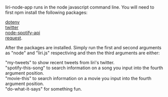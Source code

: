 liri-node-app runs in the node javascript command line. You will need to first npm install the following packages:

<a href="https://www.npmjs.com/package/dotenv">dotenv</a><br>
<a href="https://www.npmjs.com/package/twitter">twitter</a><br>
<a href="https://www.npmjs.com/package/node-spotify-api">node-spotify-api</a><br>
<a href="https://www.npmjs.com/package/request">request</a>.

After the packages are installed. Simply run the first and second arguments as "node" and "liri.js" respectiving and then the third arguments are either:

"my-tweets" to show recent tweets from liri's twitter.<br>
"spotify-this-song" to search information on a song you input into the fourth argument position.<br>
"movie-this" to search information on a movie you input into the fourth argument position.<br>
"do-what-it-says" for something fun.

